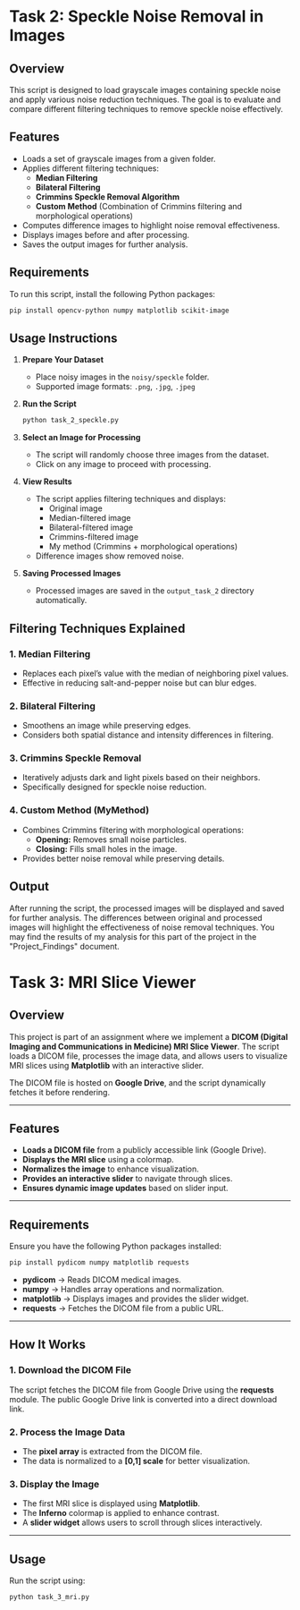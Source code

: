 # Task 2: Speckle Noise Removal in Images

## Overview
This script is designed to load grayscale images containing speckle noise and apply various noise reduction techniques. The goal is to evaluate and compare different filtering techniques to remove speckle noise effectively.

## Features
- Loads a set of grayscale images from a given folder.
- Applies different filtering techniques:
  - **Median Filtering**
  - **Bilateral Filtering**
  - **Crimmins Speckle Removal Algorithm**
  - **Custom Method** (Combination of Crimmins filtering and morphological operations)
- Computes difference images to highlight noise removal effectiveness.
- Displays images before and after processing.
- Saves the output images for further analysis.

## Requirements
To run this script, install the following Python packages:

```bash
pip install opencv-python numpy matplotlib scikit-image
```

## Usage Instructions

1. **Prepare Your Dataset**
   - Place noisy images in the `noisy/speckle` folder.
   - Supported image formats: `.png`, `.jpg`, `.jpeg`

2. **Run the Script**
   ```bash
   python task_2_speckle.py
   ```

3. **Select an Image for Processing**
   - The script will randomly choose three images from the dataset.
   - Click on any image to proceed with processing.

4. **View Results**
   - The script applies filtering techniques and displays:
     - Original image
     - Median-filtered image
     - Bilateral-filtered image
     - Crimmins-filtered image
     - My method (Crimmins + morphological operations)
   - Difference images show removed noise.

5. **Saving Processed Images**
   - Processed images are saved in the `output_task_2` directory automatically.

## Filtering Techniques Explained

### 1. Median Filtering
   - Replaces each pixel’s value with the median of neighboring pixel values.
   - Effective in reducing salt-and-pepper noise but can blur edges.

### 2. Bilateral Filtering
   - Smoothens an image while preserving edges.
   - Considers both spatial distance and intensity differences in filtering.

### 3. Crimmins Speckle Removal
   - Iteratively adjusts dark and light pixels based on their neighbors.
   - Specifically designed for speckle noise reduction.

### 4. Custom Method (MyMethod)
   - Combines Crimmins filtering with morphological operations:
     - **Opening:** Removes small noise particles.
     - **Closing:** Fills small holes in the image.
   - Provides better noise removal while preserving details.

## Output
After running the script, the processed images will be displayed and saved for further analysis. The differences between original and processed images will highlight the effectiveness of noise removal techniques.
You may find the results of my analysis for this part of the project in the "Project_Findings" document.


# Task 3: MRI Slice Viewer 

## Overview
This project is part of an assignment where we implement a **DICOM (Digital Imaging and Communications in Medicine) MRI Slice Viewer**. The script loads a DICOM file, processes the image data, and allows users to visualize MRI slices using **Matplotlib** with an interactive slider.

The DICOM file is hosted on **Google Drive**, and the script dynamically fetches it before rendering.

---

## Features
- **Loads a DICOM file** from a publicly accessible link (Google Drive).
- **Displays the MRI slice** using a colormap.
- **Normalizes the image** to enhance visualization.
- **Provides an interactive slider** to navigate through slices.
- **Ensures dynamic image updates** based on slider input.

---

## Requirements
Ensure you have the following Python packages installed:

```bash
pip install pydicom numpy matplotlib requests
```

- **pydicom** → Reads DICOM medical images.
- **numpy** → Handles array operations and normalization.
- **matplotlib** → Displays images and provides the slider widget.
- **requests** → Fetches the DICOM file from a public URL.

---

## How It Works
### 1. Download the DICOM File
The script fetches the DICOM file from Google Drive using the **requests** module. The public Google Drive link is converted into a direct download link.

### 2. Process the Image Data
- The **pixel array** is extracted from the DICOM file.
- The data is normalized to a **[0,1] scale** for better visualization.

### 3. Display the Image
- The first MRI slice is displayed using **Matplotlib**.
- The **Inferno** colormap is applied to enhance contrast.
- A **slider widget** allows users to scroll through slices interactively.

---

## Usage
Run the script using:

```bash
python task_3_mri.py
```



